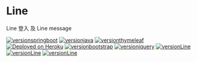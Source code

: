# Line
Line 登入 及 Line message

[![versionspringboot](https://img.shields.io/badge/springboot-2.4.0_RELEASE-brightgreen.svg?logo=spring)](https://github.com/spring-projects/spring-boot)
[![versionjava](https://img.shields.io/badge/jdk-8-brightgreen.svg?logo=java)](https://www.oracle.com/java/)
[![versionthymeleaf](https://img.shields.io/badge/thymeleaf-3.0.11-green?logo=spring)](https://www.thymeleaf.org/)
[![Deployed on Heroku](https://img.shields.io/badge/heroku-deployed-blueviolet.svg?logo=heroku&)](
https://monther.herokuapp.com/index)
[![versionbootstrap](https://img.shields.io/badge/bootstrap-@4.5.3-blueviolet?logo=bootstrap)](https://getbootstrap.com/docs/4.5/getting-started/introduction/)
[![versionjquery](https://img.shields.io/badge/jquery-3.5.1-blue?logo=jquery)](https://jquery.com/)
[![versionLine](https://img.shields.io/badge/LineLogin%20-v2.1-brightgreen?logo=Line)](https://developers.line.biz/en/reference/line-login/)
[![versionLine](https://img.shields.io/badge/messagingApi%20--brightgreen?logo=Line)](https://developers.line.biz/en/docs/messaging-api/)
[![versionLine](https://img.shields.io/badge/ImgurApi%20--brightgreen?logo=imgur)](https://imgur.com/)